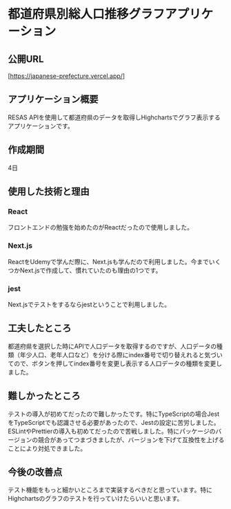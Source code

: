 # 都道府県別総人口推移グラフアプリケーション
## 公開URL
[https://japanese-prefecture.vercel.app/]
## アプリケーション概要
RESAS APIを使用して都道府県のデータを取得しHighchartsでグラフ表示するアプリケーションです。
## 作成期間
4日
## 使用した技術と理由
### React
フロントエンドの勉強を始めたのがReactだったので使用しました。
### Next.js
ReactをUdemyで学んだ際に、Next.jsも学んだので利用しました。今までいくつかNext.jsで作成して、慣れていたのも理由の1つです。
### jest
Next.jsでテストをするならjestということで利用しました。
## 工夫したところ
都道府県を選択した時にAPIで人口データを取得するのですが、人口データの種類（年少人口、老年人口など）を分ける際にindex番号で切り替えれると気づいてので、ボタンを押してindex番号を変更し表示する人口データの種類を変更しました。
## 難しかったところ
テストの導入が初めてだったので難しかったです。特にTypeScriptの場合JestをTypeScriptでも認識させる必要があったので、Jestの設定に苦労しました。   
ESLintやPrettierの導入も初めてだったので苦戦しました。特にパッケージのバージョンの競合があってつまづきましたが、バージョンを下げて互換性を上げることにより対処できました。
## 今後の改善点
テスト機能をもっと細かいところまで実装するべきだと思っています。特にHighchartsのグラフのテストを行っていけたらいいと思います。